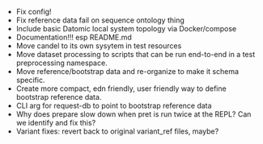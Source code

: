 - Fix config!
- Fix reference data fail on sequence ontology thing
- Include basic Datomic local system topology via Docker/compose
- Documentation!!! esp README.md
- Move candel to its own sysytem in test resources
- Move dataset processing to scripts that can be run end-to-end in a test
  preprocessing namespace.
- Move reference/bootstrap data and re-organize to make it schema specific.
- Create more compact, edn friendly, user friendly way to define bootstrap reference data.
- CLI arg for request-db to point to bootstrap reference data
- Why does prepare slow down when pret is run twice at the REPL? Can we identify and fix this?
- Variant fixes: revert back to original variant_ref files, maybe?

